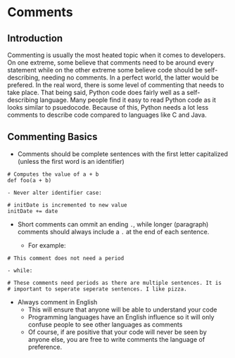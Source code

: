# Comments

## Introduction
Commenting is usually the most heated topic when it comes to developers. On one extreme, some believe that comments need to be around every statement while on the other extreme some believe code should be self-describing, needing no comments. In a perfect world, the latter would be prefered. In the real word, there is some level of commenting that needs to take place. That being said, Python code does fairly well as a self-describing language. Many people find it easy to read Python code as it looks similar to psuedocode. Because of this, Python needs a lot less comments to describe code compared to languages like C and Java.

## Commenting Basics

- Comments should be complete sentences with the first letter capitalized (unless the first word is an identifier)
```
# Computes the value of a + b
def foo(a + b)
```
	- Never alter identifier case:
```
# initDate is incremented to new value
initDate += date
```

- Short comments can ommit an ending `.`, while longer (paragraph) comments should always include a `.` at the end of each sentence.

	- For example:
```
# This comment does not need a period
```
	- while:
```
# These comments need periods as there are multiple sentences. It is 
# important to seperate seperate sentences. I like pizza.
```

- Always comment in English
	- This will ensure that anyone will be able to understand your code
	- Programming languages have an English influence so it will only confuse people to see other languages as comments
	- Of course, if are positive that your code will never be seen by anyone else, you are free to write comments the language of preference.